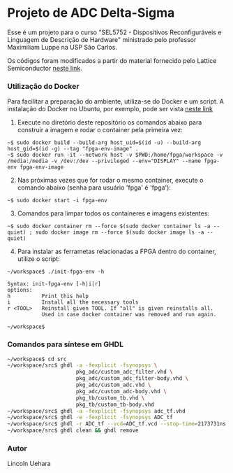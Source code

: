 # Projeto de ADC Delta-Sigma

Esse é um projeto para o curso "SEL5752 - Dispositivos Reconfiguráveis e Linguagem de Descrição de Hardware" ministrado pelo professor Maximiliam Luppe na USP São Carlos.

Os códigos foram modificados a partir do material fornecido pelo Lattice Semiconductor [neste link](https://www.latticesemi.com/products/designsoftwareandip/intellectualproperty/referencedesigns/referencedesign03/simplesigmadeltaadc).

### Utilização do Docker

Para facilitar a preparação do ambiente, utiliza-se do Docker e um script. A instalação do Docker no Ubuntu, por exemplo, pode ser vista [neste link](https://docs.docker.com/engine/install/ubuntu/)

1. Execute no diretório deste repositório os comandos abaixo para construir a imagem e rodar o container pela primeira vez:
``` 
~$ sudo docker build --build-arg host_uid=$(id -u) --build-arg host_gid=$(id -g) --tag "fpga-env-image" .
~$ sudo docker run -it --network host -v $PWD:/home/fpga/workspace -v /media:/media -v /dev:/dev --privileged --env="DISPLAY" --name fpga-env fpga-env-image
```

2. Nas próximas vezes que for rodar o mesmo container, execute o comando abaixo (senha para usuário 'fpga' é 'fpga'):
```
~$ sudo docker start -i fpga-env
```

3. Comandos para limpar todos os containeres e imagens existentes:
```
~$ sudo docker container rm --force $(sudo docker container ls -a --quiet) ; sudo docker image rm --force $(sudo docker image ls -a --quiet)
```

4. Para instalar as ferrametas relacionadas a FPGA dentro do container, utilize o script:
```
~/workspace$ ./init-fpga-env -h

Syntax: init-fpga-env [-h|i|r]
options:
h          Print this help
i          Install all the necessary tools
r <TOOL>   Reinstall given TOOL. If "all" is given reinstalls all.
           Used in case docker container was removed and run again.

~/workspace$
```

### Comandos para síntese em GHDL

```bash
~/workspace$ cd src
~/workspace/src$ ghdl -a -fexplicit -fsynopsys \
                      pkg_adc/custom_adc_filter.vhd \
                      pkg_adc/custom_adc_filter-body.vhd \
                      pkg_adc/custom_adc.vhd \
                      pkg_adc/custom_adc-body.vhd \
                      pkg_tb/custom_tb.vhd \
                      pkg_tb/custom_tb-body.vhd
~/workspace/src$ ghdl -a -fexplicit -fsynopsys adc_tf.vhd
~/workspace/src$ ghdl -e -fexplicit -fsynopsys ADC_tf
~/workspace/src$ ghdl -r ADC_tf --vcd=ADC_tf.vcd --stop-time=2173731ns
~/workspace/src$ ghdl clean && ghdl remove
```

### Autor

Lincoln Uehara
